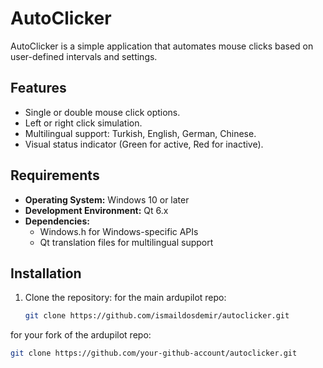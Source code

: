 # AutoClicker

AutoClicker is a simple application that automates mouse clicks based on user-defined intervals and settings.

## Features
- Single or double mouse click options.
- Left or right click simulation.
- Multilingual support: Turkish, English, German, Chinese.
- Visual status indicator (Green for active, Red for inactive).

## Requirements
- **Operating System:** Windows 10 or later
- **Development Environment:** Qt 6.x
- **Dependencies:**
  - Windows.h for Windows-specific APIs
  - Qt translation files for multilingual support

## Installation
1. Clone the repository:
	for the main ardupilot repo:
   ```bash
   git clone https://github.com/ismaildosdemir/autoclicker.git
  for your fork of the ardupilot repo:
   ```bash
   git clone https://github.com/your-github-account/autoclicker.git 
